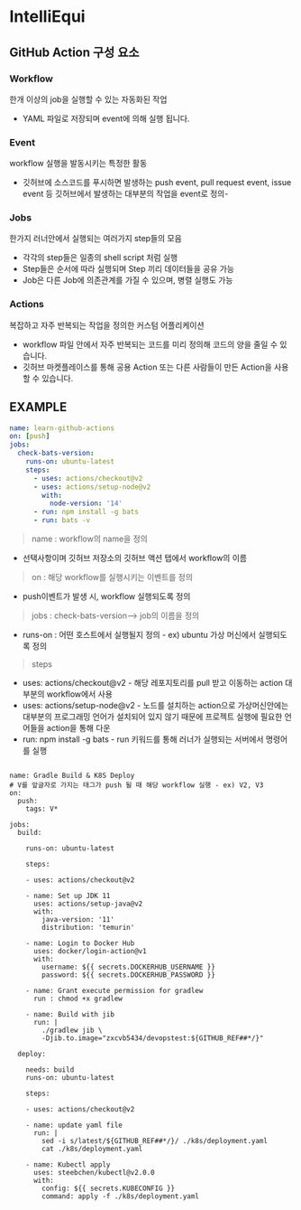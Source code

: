 # IntelliEqui
## GitHub Action 구성 요소

### Workflow
  한개 이상의 job을 실행할 수 있는 자동화된 작업  
  * YAML 파일로 저장되며 event에 의해 실행 됩니다.
### Event
  workflow 실행을 발동시키는 특정한 활동  
  * 깃허브에 소스코드를 푸시하면 발생하는 push event, pull request event, issue event 등 깃허브에서 발생하는 대부분의 작업을 event로 정의-
### Jobs
  한가지 러너안에서 실행되는 여러가지 step들의 모음  
  * 각각의 step들은 일종의 shell script 처럼 실행
  * Step들은 순서에 따라 실행되며 Step 끼리 데이터들을 공유 가능
  * Job은 다른 Job에 의존관계를 가질 수 있으며, 병렬 실행도 가능
### Actions
  복잡하고 자주 반복되는 작업을 정의한 커스텀 어플리케이션  
  * workflow 파일 안에서 자주 반복되는 코드를 미리 정의해 코드의 양을 줄일 수 있습니다.
  * 깃허브 마켓플레이스를 통해 공용 Action 또는 다른 사람들이 만든 Action을 사용할 수 있습니다.

## EXAMPLE

```yaml
name: learn-github-actions
on: [push]
jobs:
  check-bats-version:
    runs-on: ubuntu-latest
    steps:
      - uses: actions/checkout@v2
      - uses: actions/setup-node@v2
        with:
          node-version: '14'
      - run: npm install -g bats
      - run: bats -v
```
> name : workflow의 name을 정의
* 선택사항이며 깃허브 저장소의 깃허브 액션 탭에서 workflow의 이름
> on : 해당 workflow를 실행시키는 이벤트를 정의  
* push이벤트가 발생 시, workflow 실행되도록 정의
> jobs : check-bats-version--> job의 이름을 정의
* runs-on : 어떤 호스트에서 실행될지 정의 - ex) ubuntu 가상 머신에서 실행되도록 정의
> steps
* uses: actions/checkout@v2 - 해당 레포지토리를 pull 받고 이동하는 action 대부분의 workflow에서 사용
* uses: actions/setup-node@v2 - 노드를 설치하는 action으로 가상머신안에는 대부분의 프로그래밍 언어가 설치되어 있지 않기 때문에 프로젝트 실행에 필요한 언어들을 action을 통해 다운
* run: npm install -g bats - run 키워드를 통해 러너가 실행되는 서버에서 명령어를 실행
<pre>
<code>
name: Gradle Build & K8S Deploy
# V를 앞글자로 가지는 태그가 push 될 때 해당 workflow 실행 - ex) V2, V3
on:
  push:
    tags: V*

jobs:
  build:

    runs-on: ubuntu-latest

    steps:
    
    - uses: actions/checkout@v2
    
    - name: Set up JDK 11
      uses: actions/setup-java@v2
      with:
        java-version: '11'
        distribution: 'temurin'
        
    - name: Login to Docker Hub
      uses: docker/login-action@v1
      with:
        username: ${{ secrets.DOCKERHUB_USERNAME }}
        password: ${{ secrets.DOCKERHUB_PASSWORD }}
    
    - name: Grant execute permission for gradlew
      run : chmod +x gradlew
      
    - name: Build with jib
      run: |
        ./gradlew jib \
        -Djib.to.image="zxcvb5434/devopstest:${GITHUB_REF##*/}"
        
  deploy:
    
    needs: build
    runs-on: ubuntu-latest
    
    steps:
    
    - uses: actions/checkout@v2
    
    - name: update yaml file
      run: |
        sed -i s/latest/${GITHUB_REF##*/}/ ./k8s/deployment.yaml
        cat ./k8s/deployment.yaml
    
    - name: Kubectl apply
      uses: steebchen/kubectl@v2.0.0
      with: 
        config: ${{ secrets.KUBECONFIG }}
        command: apply -f ./k8s/deployment.yaml
</code>
</pre>
